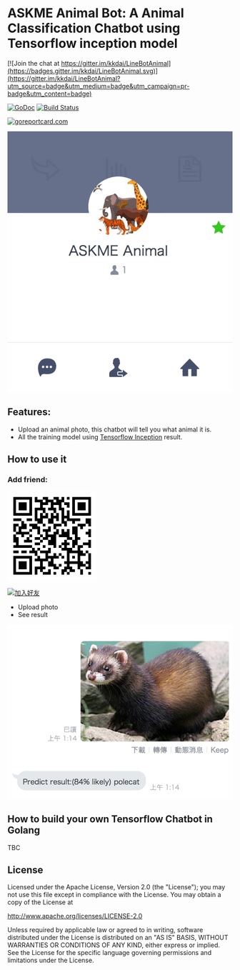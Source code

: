 ASKME Animal Bot: A Animal Classification Chatbot using Tensorflow inception model
==============

[![Join the chat at https://gitter.im/kkdai/LineBotAnimal](https://badges.gitter.im/kkdai/LineBotAnimal.svg)](https://gitter.im/kkdai/LineBotAnimal?utm_source=badge&utm_medium=badge&utm_campaign=pr-badge&utm_content=badge)

 [![GoDoc](https://godoc.org/github.com/kkdai/LineBotAnimal.svg?status.svg)](https://godoc.org/github.com/kkdai/LineBotAnimal)  [![Build Status](https://travis-ci.org/kkdai/LineBotAnimal.svg?branch=master)](https://travis-ci.org/kkdai/LineBotAnimal.svg)

[![goreportcard.com](https://goreportcard.com/badge/github.com/kkdai/LineBotAnimal)](https://goreportcard.com/report/github.com/kkdai/LineBotAnimal)


![](images/icon.PNG)


## Features:

- Upload an animal photo, this chatbot will tell you what animal it is.
- All the training model using [Tensorflow Inception](https://github.com/tensorflow/models/tree/master/inception) result.


How to use it
---------------

### Add friend:

![](images/qrcode.png)

[![加入好友](https://scdn.line-apps.com/n/line_add_friends/btn/zh-Hant.png)](https://line.me/R/ti/p/%40ujo0893j)

- Upload photo 
- See result



![](images/how_use.PNG)


How to build your own Tensorflow Chatbot in Golang
---------------

TBC

License
---------------

Licensed under the Apache License, Version 2.0 (the "License");
you may not use this file except in compliance with the License.
You may obtain a copy of the License at

http://www.apache.org/licenses/LICENSE-2.0

Unless required by applicable law or agreed to in writing, software
distributed under the License is distributed on an "AS IS" BASIS,
WITHOUT WARRANTIES OR CONDITIONS OF ANY KIND, either express or implied.
See the License for the specific language governing permissions and
limitations under the License.

